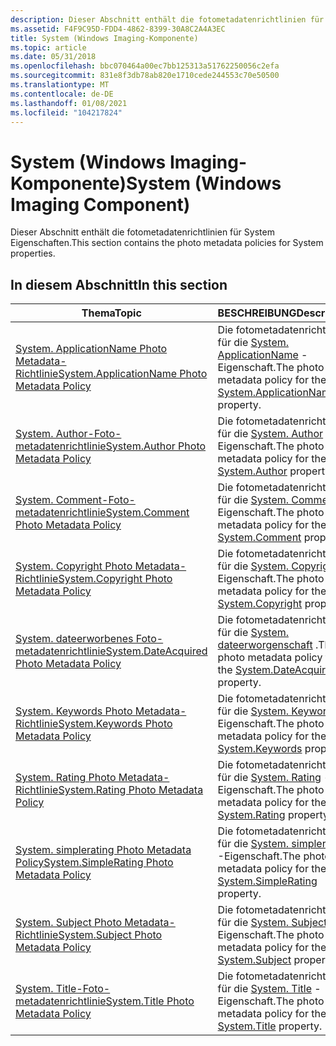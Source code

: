 ```yaml
---
description: Dieser Abschnitt enthält die fotometadatenrichtlinien für System Eigenschaften.
ms.assetid: F4F9C95D-FDD4-4862-8399-30A8C2A4A3EC
title: System (Windows Imaging-Komponente)
ms.topic: article
ms.date: 05/31/2018
ms.openlocfilehash: bbc070464a00ec7bb125313a51762250056c2efa
ms.sourcegitcommit: 831e8f3db78ab820e1710cede244553c70e50500
ms.translationtype: MT
ms.contentlocale: de-DE
ms.lasthandoff: 01/08/2021
ms.locfileid: "104217824"
---
```

# <a name="system-windows-imaging-component"></a><span data-ttu-id="5619a-103">System (Windows Imaging-Komponente)</span><span class="sxs-lookup"><span data-stu-id="5619a-103">System (Windows Imaging Component)</span></span>

<span data-ttu-id="5619a-104">Dieser Abschnitt enthält die fotometadatenrichtlinien für System Eigenschaften.</span><span class="sxs-lookup"><span data-stu-id="5619a-104">This section contains the photo metadata policies for System properties.</span></span>

## <a name="in-this-section"></a><span data-ttu-id="5619a-105">In diesem Abschnitt</span><span class="sxs-lookup"><span data-stu-id="5619a-105">In this section</span></span>



| <span data-ttu-id="5619a-106">Thema</span><span class="sxs-lookup"><span data-stu-id="5619a-106">Topic</span></span>                                                                                                | <span data-ttu-id="5619a-107">BESCHREIBUNG</span><span class="sxs-lookup"><span data-stu-id="5619a-107">Description</span></span>                                                                                                                                   |
|------------------------------------------------------------------------------------------------------|-----------------------------------------------------------------------------------------------------------------------------------------------|
| [<span data-ttu-id="5619a-108">System. ApplicationName Photo Metadata-Richtlinie</span><span class="sxs-lookup"><span data-stu-id="5619a-108">System.ApplicationName Photo Metadata Policy</span></span>](-wic-photoprop-system-applicationname.md)<br/> | <span data-ttu-id="5619a-109">Die fotometadatenrichtlinie für die [System. ApplicationName](../properties/props-system-applicationname.md) -Eigenschaft.</span><span class="sxs-lookup"><span data-stu-id="5619a-109">The photo metadata policy for the [System.ApplicationName](../properties/props-system-applicationname.md) property.</span></span><br/> |
| [<span data-ttu-id="5619a-110">System. Author-Foto-metadatenrichtlinie</span><span class="sxs-lookup"><span data-stu-id="5619a-110">System.Author Photo Metadata Policy</span></span>](-wic-photoprop-system-author.md)<br/>                   | <span data-ttu-id="5619a-111">Die fotometadatenrichtlinie für die [System. Author](../properties/props-system-author.md) -Eigenschaft.</span><span class="sxs-lookup"><span data-stu-id="5619a-111">The photo metadata policy for the [System.Author](../properties/props-system-author.md) property.</span></span><br/>          |
| [<span data-ttu-id="5619a-112">System. Comment-Foto-metadatenrichtlinie</span><span class="sxs-lookup"><span data-stu-id="5619a-112">System.Comment Photo Metadata Policy</span></span>](-wic-photoprop-system-comment.md)<br/>                 | <span data-ttu-id="5619a-113">Die fotometadatenrichtlinie für die [System. Comment](../properties/props-system-comment.md) -Eigenschaft.</span><span class="sxs-lookup"><span data-stu-id="5619a-113">The photo metadata policy for the [System.Comment](../properties/props-system-comment.md) property.</span></span><br/>         |
| [<span data-ttu-id="5619a-114">System. Copyright Photo Metadata-Richtlinie</span><span class="sxs-lookup"><span data-stu-id="5619a-114">System.Copyright Photo Metadata Policy</span></span>](-wic-photoprop-system-copyright.md)<br/>             | <span data-ttu-id="5619a-115">Die fotometadatenrichtlinie für die [System. Copyright](../properties/props-system-copyright.md) -Eigenschaft.</span><span class="sxs-lookup"><span data-stu-id="5619a-115">The photo metadata policy for the [System.Copyright](../properties/props-system-copyright.md) property.</span></span><br/>       |
| [<span data-ttu-id="5619a-116">System. dateerworbenes Foto-metadatenrichtlinie</span><span class="sxs-lookup"><span data-stu-id="5619a-116">System.DateAcquired Photo Metadata Policy</span></span>](-wic-photoprop-system-dateacquired.md)<br/>       | <span data-ttu-id="5619a-117">Die fotometadatenrichtlinie für die [System. dateerworgenschaft](../properties/props-system-dateacquired.md) .</span><span class="sxs-lookup"><span data-stu-id="5619a-117">The photo metadata policy for the [System.DateAcquired](../properties/props-system-dateacquired.md) property.</span></span><br/>    |
| [<span data-ttu-id="5619a-118">System. Keywords Photo Metadata-Richtlinie</span><span class="sxs-lookup"><span data-stu-id="5619a-118">System.Keywords Photo Metadata Policy</span></span>](-wic-photoprop-system-keywords.md)<br/>               | <span data-ttu-id="5619a-119">Die fotometadatenrichtlinie für die [System. Keywords](../properties/props-system-keywords.md) -Eigenschaft.</span><span class="sxs-lookup"><span data-stu-id="5619a-119">The photo metadata policy for the [System.Keywords](../properties/props-system-keywords.md) property.</span></span><br/>        |
| [<span data-ttu-id="5619a-120">System. Rating Photo Metadata-Richtlinie</span><span class="sxs-lookup"><span data-stu-id="5619a-120">System.Rating Photo Metadata Policy</span></span>](-wic-photoprop-system-rating.md)<br/>                   | <span data-ttu-id="5619a-121">Die fotometadatenrichtlinie für die [System. Rating](../properties/props-system-rating.md) -Eigenschaft.</span><span class="sxs-lookup"><span data-stu-id="5619a-121">The photo metadata policy for the [System.Rating](../properties/props-system-rating.md) property.</span></span><br/>          |
| [<span data-ttu-id="5619a-122">System. simplerating Photo Metadata Policy</span><span class="sxs-lookup"><span data-stu-id="5619a-122">System.SimpleRating Photo Metadata Policy</span></span>](-wic-photoprop-system-simplerating.md)<br/>       | <span data-ttu-id="5619a-123">Die fotometadatenrichtlinie für die [System. simplerating](../properties/props-system-simplerating.md) -Eigenschaft.</span><span class="sxs-lookup"><span data-stu-id="5619a-123">The photo metadata policy for the [System.SimpleRating](../properties/props-system-simplerating.md) property.</span></span><br/>    |
| [<span data-ttu-id="5619a-124">System. Subject Photo Metadata-Richtlinie</span><span class="sxs-lookup"><span data-stu-id="5619a-124">System.Subject Photo Metadata Policy</span></span>](-wic-photoprop-system-subject.md)<br/>                 | <span data-ttu-id="5619a-125">Die fotometadatenrichtlinie für die [System. Subject](../properties/props-system-subject.md) -Eigenschaft.</span><span class="sxs-lookup"><span data-stu-id="5619a-125">The photo metadata policy for the [System.Subject](../properties/props-system-subject.md) property.</span></span><br/>         |
| [<span data-ttu-id="5619a-126">System. Title-Foto-metadatenrichtlinie</span><span class="sxs-lookup"><span data-stu-id="5619a-126">System.Title Photo Metadata Policy</span></span>](-wic-photoprop-system-title.md)<br/>                     | <span data-ttu-id="5619a-127">Die fotometadatenrichtlinie für die [System. Title](../properties/props-system-title.md) -Eigenschaft.</span><span class="sxs-lookup"><span data-stu-id="5619a-127">The photo metadata policy for the [System.Title](../properties/props-system-title.md) property.</span></span><br/>           |



 

 

 
